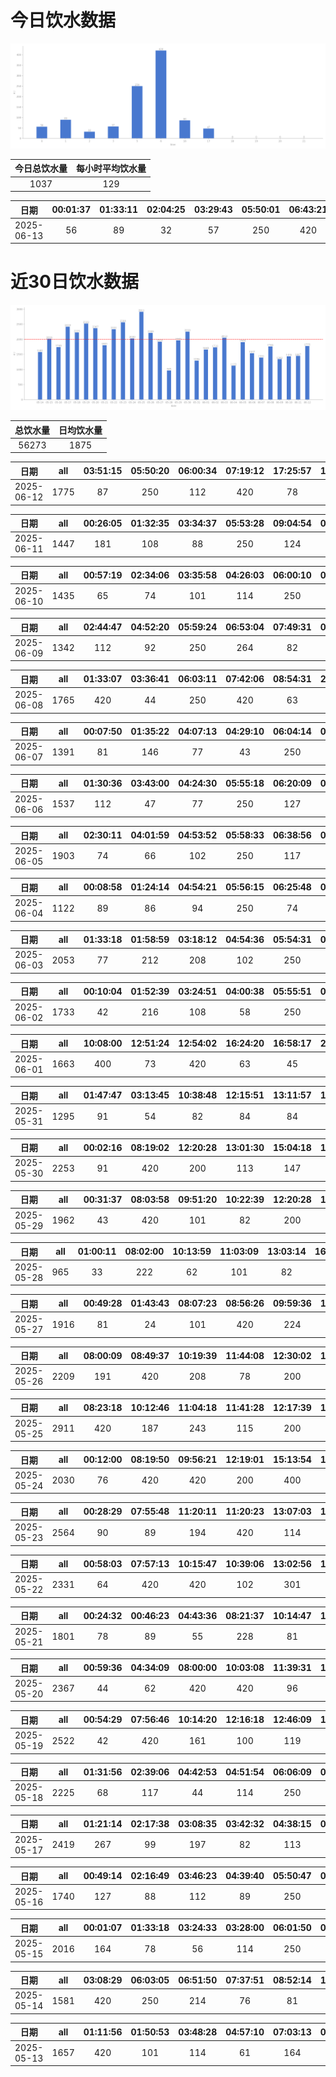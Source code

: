 # 今日饮水数据

<div align=center>
<img src="today.png" style="zoom: 100%;" />

| 今日总饮水量 | 每小时平均饮水量 |
| :----: | :----: |
| 1037 | 129 |
</div>

| 日期 | 00:01:37 | 01:33:11 | 02:04:25 | 03:29:43 | 05:50:01 | 06:43:21 | 16:19:56 | 17:08:57 |
| :----: | :----: | :----: | :----: | :----: | :----: | :----: | :----: | :----: |
| 2025-06-13 | 56 | 89 | 32 | 57 | 250 | 420 | 86 | 47 |

# 近30日饮水数据

<div align=center>
<img src="30.png"style="zoom: 100%;" />

| 总饮水量 | 日均饮水量 |
| :----: | :----: |
| 56273 | 1875 |
</div>

| 日期 | all | 03:51:15 | 05:50:20 | 06:00:34 | 07:19:12 | 17:25:57 | 18:55:29 | 20:38:40 | 23:03:59 | 23:32:48 |
| :----: | :----: | :----: | :----: | :----: | :----: | :----: | :----: | :----: | :----: | :----: |
| 2025-06-12 | 1775 | 87 | 250 | 112 | 420 | 78 | 250 | 77 | 420 | 81 |

| 日期 | all | 00:26:05 | 01:32:35 | 03:34:37 | 05:53:28 | 09:04:54 | 09:35:48 | 17:18:42 | 17:46:06 | 20:32:17 | 21:13:52 | 23:14:02 |
| :----: | :----: | :----: | :----: | :----: | :----: | :----: | :----: | :----: | :----: | :----: | :----: | :----: |
| 2025-06-11 | 1447 | 181 | 108 | 88 | 250 | 124 | 22 | 78 | 141 | 83 | 289 | 83 |

| 日期 | all | 00:57:19 | 02:34:06 | 03:35:58 | 04:26:03 | 06:00:10 | 06:17:51 | 09:01:29 | 16:37:07 | 18:06:56 | 20:47:06 | 22:33:49 |
| :----: | :----: | :----: | :----: | :----: | :----: | :----: | :----: | :----: | :----: | :----: | :----: | :----: |
| 2025-06-10 | 1435 | 65 | 74 | 101 | 114 | 250 | 188 | 91 | 89 | 200 | 44 | 219 |

| 日期 | all | 02:44:47 | 04:52:20 | 05:59:24 | 06:53:04 | 07:49:31 | 09:27:46 | 10:01:05 | 17:17:11 | 18:48:26 | 20:11:12 | 20:37:00 | 22:43:44 |
| :----: | :----: | :----: | :----: | :----: | :----: | :----: | :----: | :----: | :----: | :----: | :----: | :----: | :----: |
| 2025-06-09 | 1342 | 112 | 92 | 250 | 264 | 82 | 81 | 44 | 73 | 74 | 56 | 112 | 102 |

| 日期 | all | 01:33:07 | 03:36:41 | 06:03:11 | 07:42:06 | 08:54:31 | 20:38:03 | 21:47:53 | 22:46:31 |
| :----: | :----: | :----: | :----: | :----: | :----: | :----: | :----: | :----: | :----: |
| 2025-06-08 | 1765 | 420 | 44 | 250 | 420 | 63 | 72 | 76 | 420 |

| 日期 | all | 00:07:50 | 01:35:22 | 04:07:13 | 04:29:10 | 06:04:14 | 07:14:54 | 07:37:22 | 08:14:25 | 09:35:21 | 18:20:54 | 18:21:08 | 19:01:59 | 20:34:59 | 22:42:02 |
| :----: | :----: | :----: | :----: | :----: | :----: | :----: | :----: | :----: | :----: | :----: | :----: | :----: | :----: | :----: | :----: |
| 2025-06-07 | 1391 | 81 | 146 | 77 | 43 | 250 | 62 | 166 | 88 | 34 | 100 | 113 | 47 | 82 | 102 |

| 日期 | all | 01:30:36 | 03:43:00 | 04:24:30 | 05:55:18 | 06:20:09 | 07:03:21 | 09:07:03 | 18:04:55 | 20:38:24 | 22:29:13 |
| :----: | :----: | :----: | :----: | :----: | :----: | :----: | :----: | :----: | :----: | :----: | :----: |
| 2025-06-06 | 1537 | 112 | 47 | 77 | 250 | 127 | 244 | 101 | 300 | 91 | 188 |

| 日期 | all | 02:30:11 | 04:01:59 | 04:53:52 | 05:58:33 | 06:38:56 | 07:18:18 | 08:45:41 | 11:35:39 | 17:53:22 | 18:31:56 | 18:58:04 | 20:33:19 | 21:32:39 | 22:26:42 | 22:52:59 |
| :----: | :----: | :----: | :----: | :----: | :----: | :----: | :----: | :----: | :----: | :----: | :----: | :----: | :----: | :----: | :----: | :----: |
| 2025-06-05 | 1903 | 74 | 66 | 102 | 250 | 117 | 126 | 32 | 46 | 300 | 78 | 52 | 102 | 94 | 44 | 420 |

| 日期 | all | 00:08:58 | 01:24:14 | 04:54:21 | 05:56:15 | 06:25:48 | 07:10:43 | 16:41:10 | 19:11:44 | 20:33:43 | 21:08:46 | 22:53:33 |
| :----: | :----: | :----: | :----: | :----: | :----: | :----: | :----: | :----: | :----: | :----: | :----: | :----: |
| 2025-06-04 | 1122 | 89 | 86 | 94 | 250 | 74 | 104 | 200 | 54 | 62 | 62 | 47 |

| 日期 | all | 01:33:18 | 01:58:59 | 03:18:12 | 04:54:36 | 05:54:31 | 06:37:23 | 07:09:31 | 08:12:11 | 09:25:30 | 15:23:06 | 17:58:37 | 20:55:21 | 21:35:45 | 22:32:40 | 23:24:53 |
| :----: | :----: | :----: | :----: | :----: | :----: | :----: | :----: | :----: | :----: | :----: | :----: | :----: | :----: | :----: | :----: | :----: |
| 2025-06-03 | 2053 | 77 | 212 | 208 | 102 | 250 | 88 | 91 | 59 | 34 | 34 | 200 | 102 | 64 | 420 | 112 |

| 日期 | all | 00:10:04 | 01:52:39 | 03:24:51 | 04:00:38 | 05:55:51 | 06:53:05 | 07:52:24 | 09:21:12 | 13:39:16 | 17:13:43 | 20:29:21 | 20:57:20 | 22:49:34 | 23:51:03 |
| :----: | :----: | :----: | :----: | :----: | :----: | :----: | :----: | :----: | :----: | :----: | :----: | :----: | :----: | :----: | :----: |
| 2025-06-02 | 1733 | 42 | 216 | 108 | 58 | 250 | 104 | 69 | 97 | 103 | 200 | 93 | 74 | 32 | 287 |

| 日期 | all | 10:08:00 | 12:51:24 | 12:54:02 | 16:24:20 | 16:58:17 | 20:53:38 | 23:57:03 |
| :----: | :----: | :----: | :----: | :----: | :----: | :----: | :----: | :----: |
| 2025-06-01 | 1663 | 400 | 73 | 420 | 63 | 45 | 262 | 400 |

| 日期 | all | 01:47:47 | 03:13:45 | 10:38:48 | 12:15:51 | 13:11:57 | 14:32:06 | 17:11:03 | 21:27:51 | 21:41:57 | 21:59:56 | 22:32:33 | 23:12:20 | 23:57:22 |
| :----: | :----: | :----: | :----: | :----: | :----: | :----: | :----: | :----: | :----: | :----: | :----: | :----: | :----: | :----: |
| 2025-05-31 | 1295 | 91 | 54 | 82 | 84 | 84 | 112 | 98 | 300 | 44 | 98 | 90 | 67 | 91 |

| 日期 | all | 00:02:16 | 08:19:02 | 12:20:28 | 13:01:30 | 15:04:18 | 17:32:30 | 18:07:27 | 18:56:44 | 22:40:04 | 22:57:22 |
| :----: | :----: | :----: | :----: | :----: | :----: | :----: | :----: | :----: | :----: | :----: | :----: |
| 2025-05-30 | 2253 | 91 | 420 | 200 | 113 | 147 | 74 | 82 | 420 | 600 | 106 |

| 日期 | all | 00:31:37 | 08:03:58 | 09:51:20 | 10:22:39 | 12:20:28 | 13:03:47 | 14:52:41 | 16:44:16 | 17:34:15 | 18:41:00 | 19:54:40 | 22:17:55 | 22:42:40 | 23:30:27 |
| :----: | :----: | :----: | :----: | :----: | :----: | :----: | :----: | :----: | :----: | :----: | :----: | :----: | :----: | :----: | :----: |
| 2025-05-29 | 1962 | 43 | 420 | 101 | 82 | 200 | 56 | 289 | 88 | 34 | 34 | 232 | 200 | 101 | 82 |

| 日期 | all | 01:00:11 | 08:02:00 | 10:13:59 | 11:03:09 | 13:03:14 | 16:44:44 | 18:57:33 | 22:09:18 | 22:37:48 | 23:56:08 |
| :----: | :----: | :----: | :----: | :----: | :----: | :----: | :----: | :----: | :----: | :----: | :----: |
| 2025-05-28 | 965 | 33 | 222 | 62 | 101 | 82 | 85 | 101 | 113 | 89 | 77 |

| 日期 | all | 00:49:28 | 01:43:43 | 08:07:23 | 08:56:26 | 09:59:36 | 11:14:28 | 13:07:17 | 15:11:45 | 18:07:00 | 19:23:11 | 20:33:16 | 22:54:34 | 23:15:35 |
| :----: | :----: | :----: | :----: | :----: | :----: | :----: | :----: | :----: | :----: | :----: | :----: | :----: | :----: | :----: |
| 2025-05-27 | 1916 | 81 | 24 | 101 | 420 | 224 | 66 | 297 | 92 | 74 | 62 | 300 | 87 | 88 |

| 日期 | all | 08:00:09 | 08:49:37 | 10:19:39 | 11:44:08 | 12:30:02 | 13:09:17 | 14:27:49 | 15:20:06 | 15:49:27 | 17:39:18 | 19:37:19 | 20:08:00 | 21:37:43 | 22:04:14 | 23:39:18 |
| :----: | :----: | :----: | :----: | :----: | :----: | :----: | :----: | :----: | :----: | :----: | :----: | :----: | :----: | :----: | :----: | :----: |
| 2025-05-26 | 2209 | 191 | 420 | 208 | 78 | 200 | 92 | 92 | 101 | 91 | 74 | 34 | 136 | 300 | 102 | 90 |

| 日期 | all | 08:23:18 | 10:12:46 | 11:04:18 | 11:41:28 | 12:17:39 | 14:12:11 | 15:35:37 | 16:19:47 | 16:20:14 | 18:21:08 | 19:58:23 | 21:08:30 | 22:50:08 | 23:10:08 |
| :----: | :----: | :----: | :----: | :----: | :----: | :----: | :----: | :----: | :----: | :----: | :----: | :----: | :----: | :----: | :----: |
| 2025-05-25 | 2911 | 420 | 187 | 243 | 115 | 200 | 372 | 55 | 88 | 91 | 420 | 184 | 200 | 86 | 250 |

| 日期 | all | 00:12:00 | 08:19:50 | 09:56:21 | 12:19:01 | 15:13:54 | 15:18:24 | 16:12:39 | 17:34:00 | 18:23:10 | 21:49:16 | 23:09:38 |
| :----: | :----: | :----: | :----: | :----: | :----: | :----: | :----: | :----: | :----: | :----: | :----: | :----: |
| 2025-05-24 | 2030 | 76 | 420 | 420 | 200 | 400 | 22 | 167 | 71 | 65 | 100 | 89 |

| 日期 | all | 00:28:29 | 07:55:48 | 11:20:11 | 11:20:23 | 13:07:03 | 14:06:16 | 14:59:42 | 15:16:09 | 16:59:24 | 17:33:29 | 18:33:41 | 20:59:39 | 21:30:35 | 22:31:55 | 23:24:34 |
| :----: | :----: | :----: | :----: | :----: | :----: | :----: | :----: | :----: | :----: | :----: | :----: | :----: | :----: | :----: | :----: | :----: |
| 2025-05-23 | 2564 | 90 | 89 | 194 | 420 | 114 | 89 | 88 | 420 | 53 | 336 | 184 | 200 | 107 | 92 | 88 |

| 日期 | all | 00:58:03 | 07:57:13 | 10:15:47 | 10:39:06 | 13:02:56 | 14:59:51 | 16:33:01 | 17:37:17 | 19:01:15 | 19:32:56 | 21:37:00 | 22:08:11 |
| :----: | :----: | :----: | :----: | :----: | :----: | :----: | :----: | :----: | :----: | :----: | :----: | :----: | :----: |
| 2025-05-22 | 2331 | 64 | 420 | 420 | 102 | 301 | 101 | 129 | 98 | 197 | 87 | 300 | 112 |

| 日期 | all | 00:24:32 | 00:46:23 | 04:43:36 | 08:21:37 | 10:14:47 | 10:31:21 | 12:16:50 | 13:04:08 | 14:59:31 | 15:43:10 | 16:06:12 | 16:21:11 | 16:53:23 | 21:24:35 | 22:25:40 | 23:07:58 |
| :----: | :----: | :----: | :----: | :----: | :----: | :----: | :----: | :----: | :----: | :----: | :----: | :----: | :----: | :----: | :----: | :----: | :----: |
| 2025-05-21 | 1801 | 78 | 89 | 55 | 228 | 81 | 111 | 100 | 88 | 165 | 87 | 44 | 113 | 34 | 300 | 134 | 94 |

| 日期 | all | 00:59:36 | 04:34:09 | 08:00:00 | 10:03:08 | 11:39:31 | 12:20:50 | 12:42:07 | 13:13:58 | 14:31:04 | 15:29:12 | 16:03:35 | 16:42:15 | 17:38:16 | 19:36:15 | 21:00:38 | 21:41:40 | 23:36:28 |
| :----: | :----: | :----: | :----: | :----: | :----: | :----: | :----: | :----: | :----: | :----: | :----: | :----: | :----: | :----: | :----: | :----: | :----: | :----: |
| 2025-05-20 | 2367 | 44 | 62 | 420 | 420 | 96 | 100 | 77 | 92 | 76 | 63 | 112 | 107 | 83 | 88 | 200 | 250 | 77 |

| 日期 | all | 00:54:29 | 07:56:46 | 10:14:20 | 12:16:18 | 12:46:09 | 13:09:48 | 15:02:02 | 16:28:20 | 19:49:34 | 20:39:52 | 21:41:25 | 21:43:02 | 22:00:07 | 22:33:47 |
| :----: | :----: | :----: | :----: | :----: | :----: | :----: | :----: | :----: | :----: | :----: | :----: | :----: | :----: | :----: | :----: |
| 2025-05-19 | 2522 | 42 | 420 | 161 | 100 | 119 | 420 | 420 | 52 | 88 | 102 | 300 | 114 | 87 | 97 |

| 日期 | all | 01:31:56 | 02:39:06 | 04:42:53 | 04:51:54 | 06:06:09 | 06:14:58 | 07:39:42 | 09:37:55 | 15:11:43 | 16:23:07 | 17:09:07 | 19:15:55 | 20:38:32 | 21:03:38 | 21:04:27 | 22:16:42 | 22:56:30 | 23:39:34 |
| :----: | :----: | :----: | :----: | :----: | :----: | :----: | :----: | :----: | :----: | :----: | :----: | :----: | :----: | :----: | :----: | :----: | :----: | :----: | :----: |
| 2025-05-18 | 2225 | 68 | 117 | 44 | 114 | 250 | 109 | 114 | 89 | 56 | 91 | 66 | 500 | 77 | 46 | 102 | 82 | 211 | 89 |

| 日期 | all | 01:21:14 | 02:17:38 | 03:08:35 | 03:42:32 | 04:38:15 | 05:53:53 | 06:39:35 | 09:27:24 | 17:02:37 | 18:02:38 | 18:11:13 | 20:32:50 | 20:56:47 | 22:37:17 | 22:37:48 |
| :----: | :----: | :----: | :----: | :----: | :----: | :----: | :----: | :----: | :----: | :----: | :----: | :----: | :----: | :----: | :----: | :----: |
| 2025-05-17 | 2419 | 267 | 99 | 197 | 82 | 113 | 250 | 164 | 87 | 84 | 300 | 97 | 76 | 92 | 91 | 420 |

| 日期 | all | 00:49:14 | 02:16:49 | 03:46:23 | 04:39:40 | 05:50:47 | 06:12:26 | 07:21:34 | 09:28:53 | 18:50:25 | 20:49:28 | 20:49:35 | 22:01:06 | 22:56:24 |
| :----: | :----: | :----: | :----: | :----: | :----: | :----: | :----: | :----: | :----: | :----: | :----: | :----: | :----: | :----: |
| 2025-05-16 | 1740 | 127 | 88 | 112 | 89 | 250 | 98 | 102 | 88 | 300 | 56 | 102 | 227 | 101 |

| 日期 | all | 00:01:07 | 01:33:18 | 03:24:33 | 03:28:00 | 06:01:50 | 07:50:01 | 09:41:00 | 15:23:18 | 16:43:32 | 18:28:09 | 20:24:42 | 21:19:23 | 21:57:31 | 22:32:47 |
| :----: | :----: | :----: | :----: | :----: | :----: | :----: | :----: | :----: | :----: | :----: | :----: | :----: | :----: | :----: | :----: |
| 2025-05-15 | 2016 | 164 | 78 | 56 | 114 | 250 | 79 | 66 | 44 | 53 | 300 | 211 | 67 | 420 | 114 |

| 日期 | all | 03:08:29 | 06:03:05 | 06:51:50 | 07:37:51 | 08:52:14 | 17:18:00 | 18:01:04 | 18:42:10 | 20:35:46 | 20:54:41 | 22:45:16 |
| :----: | :----: | :----: | :----: | :----: | :----: | :----: | :----: | :----: | :----: | :----: | :----: | :----: |
| 2025-05-14 | 1581 | 420 | 250 | 214 | 76 | 81 | 63 | 200 | 65 | 77 | 112 | 23 |

| 日期 | all | 01:11:56 | 01:50:53 | 03:48:28 | 04:57:10 | 07:03:13 | 07:15:36 | 09:34:53 | 19:30:08 | 20:37:30 | 22:23:16 | 23:17:25 |
| :----: | :----: | :----: | :----: | :----: | :----: | :----: | :----: | :----: | :----: | :----: | :----: | :----: |
| 2025-05-13 | 1657 | 420 | 101 | 114 | 61 | 164 | 121 | 64 | 300 | 89 | 109 | 114 |

